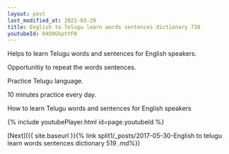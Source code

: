 ```yaml
---
layout: post
last_modified_at: 2021-03-29
title: English to Telugu learn words sentences dictionary 738 
youtubeId: 04Q9GkptYF0
---
```

 
 
Helps to learn Telugu words and sentences for English speakers.

Opportunitiy to repeat the words sentences. 

Practice Telugu language. 
 
10 minutes practice every day. 
 
How to learn Telugu words and sentences for English speakers 
 
{% include youtubePlayer.html id=page.youtubeId %}
 
 
[Next]({{ site.baseurl }}{% link  split1/_posts/2017-05-30-English to telugu learn words sentences dictionary 519 .md%})
 
